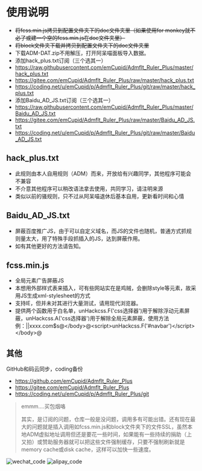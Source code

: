 # 使用说明
* ~~将fcss.min.js拷贝到配置文件夹下的doc文件夹里（如果使用for monkey就不必了或建一个空的fcss.min.js在doc文件夹里）~~
* ~~将block文件夹下载并拷贝到配置文件夹下的doc文件夹里~~
* 下载ADM-DAT.zip不用解压，打开阿呆喵面板导入数据。
* 添加hack_plus.txt订阅（三个选其一）
* https://raw.githubusercontent.com/emCupid/Admflt_Ruler_Plus/master/hack_plus.txt
* https://gitee.com/emCupid/Admflt_Ruler_Plus/raw/master/hack_plus.txt
* https://coding.net/u/emCupid/p/Admflt_Ruler_Plus/git/raw/master/hack_plus.txt
* 添加Baidu_AD_JS.txt订阅（三个选其一）
* https://raw.githubusercontent.com/emCupid/Admflt_Ruler_Plus/master/Baidu_AD_JS.txt
* https://gitee.com/emCupid/Admflt_Ruler_Plus/raw/master/Baidu_AD_JS.txt
* https://coding.net/u/emCupid/p/Admflt_Ruler_Plus/git/raw/master/Baidu_AD_JS.txt

## hack_plus.txt
* 此规则由本人自用规则（ADM）而来，开放给有兴趣同学，其他程序可能会不兼容
* 不介意其他程序可以稍改语法拿去使用，共同学习，请注明来源
* 类似以前的骚规则，只不过从阿呆喵退休后基本自用，更新看时间和心情

## Baidu_AD_JS.txt
* 屏蔽百度推广JS，由于可以自定义域名，而JS的文件也随机，普通方式抓规则量太大，用了特殊手段抓插入的JS，达到屏蔽作用。
* 如有其他更好的方法请告知。

## fcss.min.js
* 全局元素广告屏蔽JS
* 本想用外部样式表来插入，可有些网站实在是鸡贼，会删除style等元素，故采用JS生成xml-stylesheet的方式
* 支持IE，但并未对其进行大量测试，请用现代浏览器。
* 提供两个函数用于白名单，unHackcss.F('css选择器')用于解除浮动元素屏蔽，unHackcss.A('css选择器')用于解除全局元素屏蔽，使用方法例：||xxxx.com$s@&lt;/body&gt;@&lt;script&gt;unHackcss.F('#navbar')&lt;/script&gt;&lt;/body&gt;@

## 其他
GitHub和码云同步，coding备份
* https://github.com/emCupid/Admflt_Ruler_Plus
* https://gitee.com/emCupid/Admflt_Ruler_Plus
* https://coding.net/u/emCupid/p/Admflt_Ruler_Plus/git

> emmm....买包烟咯
> 
> 其实，是订阅的问题，仓库一般是没问题，调用多有可能出错。还有现在最大的问题就是插入调用如fcss.min.js和block文件夹下的文件SSL，虽然本地ADM虚拟地址调用但还是要花一些时间，如果能有一些持续的捐助（上又拍）或赞助服务器就可以把这些文件强制缓存，只要不强制刷新就是memory cache或disk cache，这样可以加快一些速度。

![wechat_code](http://wx2.sinaimg.cn/large/6fd368d6ly1fryey8r91vj207u09qabg.jpg)  ![alipay_code](http://wx1.sinaimg.cn/large/6fd368d6ly1fryey8v2jmj207u09qwfz.jpg)